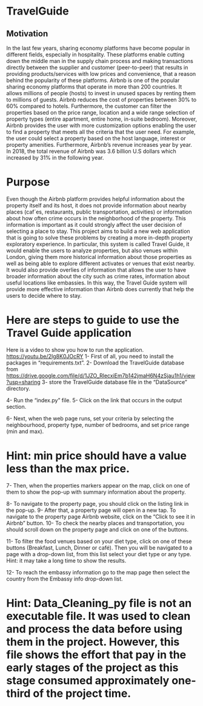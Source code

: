 # TravelGuide



## Motivation
In the last few years, sharing economy platforms have become popular in different fields, especially
in hospitality. These platforms enable cutting down the middle man in the supply chain process
and making transactions directly between the supplier and customer (peer-to-peer) that results in
providing products/services with low prices and convenience, that a reason behind the popularity
of these platforms. Airbnb is one of the popular sharing economy platforms that operate in more
than 200 countries. It allows millions of people (hosts) to invest in unused spaces by renting
them to millions of guests. Airbnb reduces the cost of properties between 30% to 60% compared
to hotels. Furthermore, the customer can filter the properties based on the price range, location
and a wide range selection of property types (entire apartment, entire home, in-suite bedroom).
Moreover, Airbnb provides the user with more customization options enabling the user to find a
property that meets all the criteria that the user need. For example, the user could select a property
based on the host language, interest or property amenities. Furthermore, Airbnb’s revenue increases
year by year. In 2018, the total revenue of Airbnb was 3.6 billion U.S dollars which increased by
31% in the following year.

# Purpose
Even though the Airbnb platform provides helpful information about the property itself and its
host, it does not provide information about nearby places (caf´es, restaurants, public transportation,
activities) or information about how often crime occurs in the neighborhood of the property. This
information is important as it could strongly affect the user decision of selecting a place to stay.
This project aims to build a new web application that is going to solve these problems by creating
a more in-depth property exploratory experience. In particular, this system is called Travel Guide,
it would enable the users to analyze properties, but also venues within London, giving them more
historical information about those properties as well as being able to explore different activates
or venues that exist nearby. It would also provide overlies of information that allows the user to
have broader information about the city such as crime rates, information about useful locations
like embassies. In this way, the Travel Guide system will provide more effective information than
Airbnb does currently that help the users to decide where to stay.


# Here are steps to guide to use the Travel Guide application
Here is a video to show you how to run the application. https://youtu.be/2Ig8K0JOcRY 
1-	First of all, you need to install the packages in “requirements.txt”. 
2-	Download the TravelGuide database from https://drive.google.com/file/d/1JZO_RlecxiEm7b142jmaH6N4zSjau1h1/view?usp=sharing 
3-	store the TravelGuide database file in the “DataSource” directory.

 


4-	Run the “index.py” file. 
5-	Click on the link that occurs in the output section.

 

6-	Next, when the web page runs, set your criteria by selecting the neighbourhood, property type, number of bedrooms, and set price range (min and max). 
# Hint: min price should have a value less than the max price. 

 


7-	Then, when the properties markers appear on the map, click on one of them to show the pop-up with summary information about the property.

 

8-	To navigate to the property page, you should click on the listing link in the pop-up. 
9-	After that, a property page will open in a new tap. To navigate to the property page Airbnb website, click on the “Click to see it in Airbnb” button. 
10-	To check the nearby places and transportation, you should scroll down on the property page and click on one of the buttons. 




11-	To filter the food venues based on your diet type, click on one of these buttons (Breakfast, Lunch, Dinner or café). Then you will be navigated to a page with a drop-down list, from this list select your diet type or any type.  
Hint: it may take a long time to show the results.

 

12-	To reach the embassy information go to the map page then select the country from the Embassy info drop-down list. 

 


# Hint: Data_Cleaning_py file is not an executable file. It was used to clean and process the data before using them in the project. However, this file shows the effort that pay in the early stages of the project as this stage consumed approximately one-third of the project time.  


